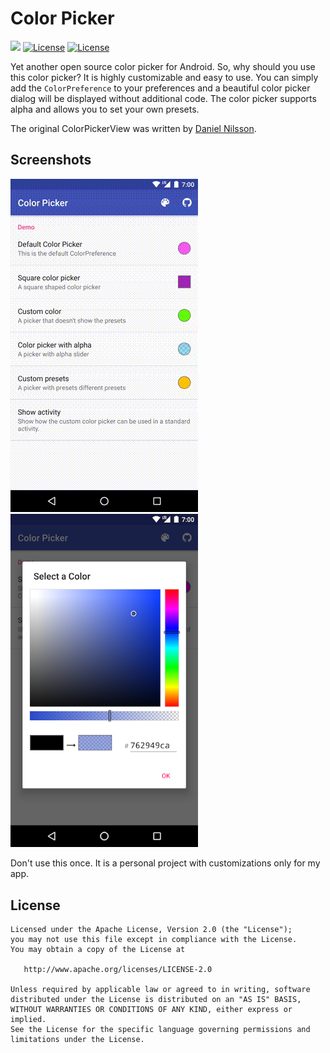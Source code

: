 # Color Picker

[![](https://jitpack.io/v/NobilityDeviant/ColorPicker-Bubbly.svg)](https://jitpack.io/#NobilityDeviant/ColorPicker-Bubbly-New)
<a target="_blank" href="LICENSE"><img src="http://img.shields.io/:license-apache-blue.svg" alt="License" /></a>
<a target="_blank" href="LICENSE"><img src="http://img.shields.io/:license-apache-blue.svg" alt="License" /></a>


Yet another open source color picker for Android. So, why should you use this color picker? It is highly customizable and easy to use. You can simply add the `ColorPreference` to your preferences and a beautiful color picker dialog will be displayed without additional code. The color picker supports alpha and allows you to set your own presets.

The original ColorPickerView was written by [Daniel Nilsson](https://github.com/danielnilsson9/color-picker-view).

## Screenshots
![GIF](art/demo.gif)
&nbsp;&nbsp;
<img src="art/screenshot3.png" width="300" alt="Screenshot">

Don't use this once. It is a personal project with customizations 
only for my app.

## License

    Licensed under the Apache License, Version 2.0 (the "License");
    you may not use this file except in compliance with the License.
    You may obtain a copy of the License at

       http://www.apache.org/licenses/LICENSE-2.0

    Unless required by applicable law or agreed to in writing, software
    distributed under the License is distributed on an "AS IS" BASIS,
    WITHOUT WARRANTIES OR CONDITIONS OF ANY KIND, either express or implied.
    See the License for the specific language governing permissions and
    limitations under the License.
